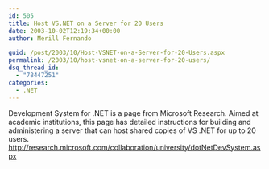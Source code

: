 ```yaml
---
id: 505
title: Host VS.NET on a Server for 20 Users
date: 2003-10-02T12:19:34+00:00
author: Merill Fernando

guid: /post/2003/10/Host-VSNET-on-a-Server-for-20-Users.aspx
permalink: /2003/10/host-vsnet-on-a-server-for-20-users/
dsq_thread_id:
  - "78447251"
categories:
  - .NET
---
```

<P>Development System for .NET is a page from Microsoft Research. Aimed at academic institutions, this page has detailed instructions for building and administering a server that can host shared copies of VS .NET for up to 20 users.<BR><A href="http://research.microsoft.com/collaboration/university/dotNetDevSystem.aspx">http://research.microsoft.com/collaboration/university/dotNetDevSystem.aspx</A> <!--StartFragment --></P>